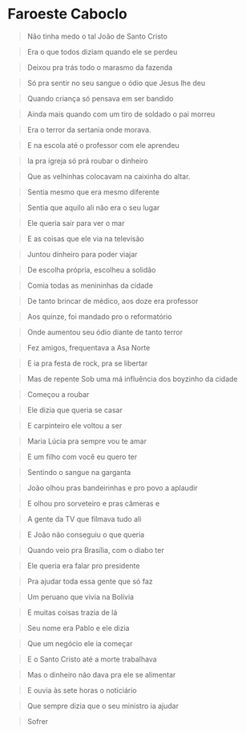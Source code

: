 # Faroeste Caboclo

> Não tinha medo o tal João de Santo Cristo

> Era o que todos diziam quando ele se perdeu

> Deixou pra trás todo o marasmo da fazenda

> Só pra sentir no seu sangue o ódio que Jesus lhe deu


> Quando criança só pensava em ser bandido

> Ainda mais quando com um tiro de soldado o pai morreu

> Era o terror da sertania onde morava.

> E na escola até o professor com ele aprendeu


> Ia pra igreja só prá roubar o dinheiro

> Que as velhinhas colocavam na caixinha do altar.

> Sentia mesmo que era mesmo diferente

> Sentia que aquilo ali não era o seu lugar


> Ele queria sair para ver o mar

> E as coisas que ele via na televisão

> Juntou dinheiro para poder viajar

> De escolha própria, escolheu a solidão


> Comia todas as menininhas da cidade

> De tanto brincar de médico, aos doze era professor

> Aos quinze, foi mandado pro o reformatório

> Onde aumentou seu ódio diante de tanto terror


> Fez amigos, frequentava a Asa Norte

> E ia pra festa de rock, pra se libertar

> Mas de repente Sob uma má influência dos boyzinho da cidade

> Começou a roubar


> Ele dizia que queria se casar

> E carpinteiro ele voltou a ser

> Maria Lúcia pra sempre vou te amar

> E um filho com você eu quero ter


> Sentindo o sangue na garganta

> João olhou pras bandeirinhas e pro povo a aplaudir

> E olhou pro sorveteiro e pras câmeras e

> A gente da TV que filmava tudo ali


> E João não conseguiu o que queria

> Quando veio pra Brasília, com o diabo ter

> Ele queria era falar pro presidente

> Pra ajudar toda essa gente que só faz


> Um peruano que vivia na Bolívia

> E muitas coisas trazia de lá

> Seu nome era Pablo e ele dizia

> Que um negócio ele ia começar


> E o Santo Cristo até a morte trabalhava

> Mas o dinheiro não dava pra ele se alimentar

> E ouvia às sete horas o noticiário

> Que sempre dizia que o seu ministro ia ajudar


> Sofrer

